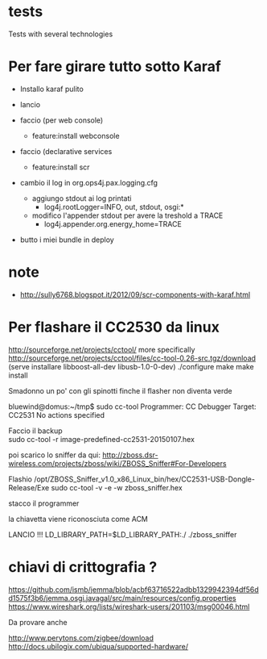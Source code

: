 tests
=====

Tests with several technologies

# Per fare girare tutto sotto Karaf

- Installo karaf pulito
- lancio
- faccio (per web console)
	- feature:install webconsole
- faccio (declarative services
	- feature:install scr
- cambio il log in org.ops4j.pax.logging.cfg
	- aggiungo stdout ai log printati
		- log4j.rootLogger=INFO, out, stdout, osgi:*
	- modifico l'appender stdout per avere la treshold a TRACE
		- log4j.appender.org.energy_home=TRACE
			
- butto i miei bundle in deploy


# note
- http://sully6768.blogspot.it/2012/09/scr-components-with-karaf.html


 # Per flashare il CC2530 da linux
 
 http://sourceforge.net/projects/cctool/
	more specifically http://sourceforge.net/projects/cctool/files/cc-tool-0.26-src.tgz/download
		(serve installare libboost-all-dev libusb-1.0-0-dev)
		./configure
		make
		make install
		
Smadonno un po' con gli spinotti finche il flasher non diventa verde

bluewind@domus:~/tmp$ sudo cc-tool
  Programmer: CC Debugger
  Target: CC2531
  No actions specified

Faccio il backup		
	sudo cc-tool -r image-predefined-cc2531-20150107.hex
		
poi scarico lo sniffer da qui: http://zboss.dsr-wireless.com/projects/zboss/wiki/ZBOSS_Sniffer#For-Developers

Flashio /opt/ZBOSS_Sniffer_v1.0_x86_Linux_bin/hex/CC2531-USB-Dongle-Release/Exe
sudo cc-tool -v -e -w zboss_sniffer.hex 

stacco il programmer

la chiavetta viene riconosciuta come ACM

LANCIO !!!
LD_LIBRARY_PATH=$LD_LIBRARY_PATH:./ ./zboss_sniffer

# chiavi di crittografia ?
https://github.com/ismb/jemma/blob/acbf63716522adbb1329942394df56dd1575f3b6/jemma.osgi.javagal/src/main/resources/config.properties
https://www.wireshark.org/lists/wireshark-users/201103/msg00046.html


Da provare anche	
 
http://www.perytons.com/zigbee/download
http://docs.ubilogix.com/ubiqua/supported-hardware/

